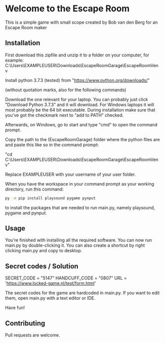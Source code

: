 # Welcome to the Escape Room

This is a simple game with small scope created by Bob van den Berg for an Escape Room maker

## Installation

First download this zipfile and unzip it to a folder on your computer, for example:
C:\Users\EXAMPLEUSER\Downloads\EscapeRoomGarage\EscapeRoomVenv

Install python 3.7.3 (tested) from
"https://www.python.org/downloads/"

(without quotation marks, also for the following commands)

Download the one relevant for your laptop. You can probably just click "Download Python 3.7.3" and it will download. For Windows laptops it will most probably be the 64 bit executable. During installation make sure that you've got the checkmark next to "add to PATH" checked.

Afterwards, on Windows, go to start and type "cmd" to open the command prompt.

Copy the path to the (EscapeRoomGarage) folder where the python files are and paste this like so in the command prompt:

"cd C:\Users\EXAMPLEUSER\Downloads\EscapeRoomGarage\EscapeRoomVenv"

Replace EXAMPLEUSER with your username of your user folder.

When you have the workspace in your command prompt as your working directory, run this command:

```bash
py -m pip install playsound pygame pynput
```

to install the packages that are needed to run main.py, namely playsound, pygame and pynput.

## Usage

You're finished with installing all the required software. You can now run main.py by double-clicking it. You can also create a shortcut by right clicking main.py and copy to desktop.

## Secret codes / Solution

SECRET_CODE = "5147"
HANDCUFF_CODE = "0807"
URL = 'https://www.locked-game.nl/test/form.html'

The secret codes for the game are hardcoded in main.py. If you want to edit them, open main.py with a text editor or IDE.

Have fun!

## Contributing

Pull requests are welcome.
